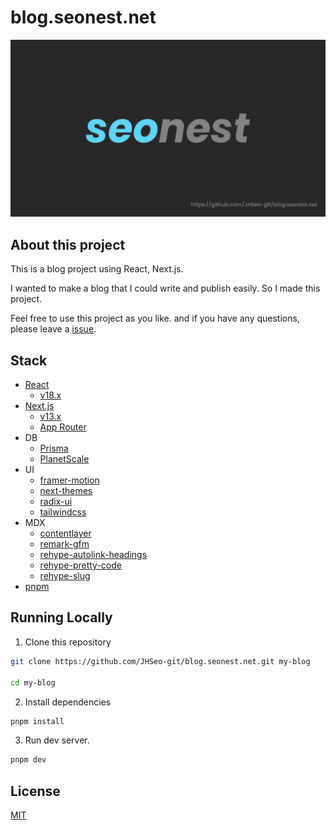 # blog.seonest.net

![seonest](./src/app/opengraph-image.png)

## About this project

This is a blog project using React, Next.js.

I wanted to make a blog that I could write and publish easily. So I made this project.

Feel free to use this project as you like.
and if you have any questions, please leave a [issue](https://github.com/JHSeo-git/blog.seonest.net/issues/new).

## Stack

- [React](https://beta.reactjs.org/)
  - [v18.x](https://www.npmjs.com/package/react)
- [Next.js](https://beta.nextjs.org/)
  - [v13.x](https://www.npmjs.com/package/next)
  - [App Router](https://beta.nextjs.org/docs/app-directory-roadmap)
- DB
  - [Prisma](https://www.prisma.io/)
  - [PlanetScale](https://planetscale.com/)
- UI
  - [framer-motion](https://www.framer.com/motion/)
  - [next-themes](https://github.com/pacocoursey/next-themes)
  - [radix-ui](https://www.radix-ui.com/)
  - [tailwindcss](https://tailwindcss.com/)
- MDX
  - [contentlayer](https://www.contentlayer.dev/)
  - [remark-gfm](https://github.com/remarkjs/remark-gfm)
  - [rehype-autolink-headings](https://github.com/rehypejs/rehype-autolink-headings)
  - [rehype-pretty-code](https://github.com/atomiks/rehype-pretty-code)
  - [rehype-slug](https://github.com/rehypejs/rehype-slug)
- [pnpm](https://pnpm.io/)

## Running Locally

1. Clone this repository

```bash
git clone https://github.com/JHSeo-git/blog.seonest.net.git my-blog

cd my-blog
```

2. Install dependencies

```bash
pnpm install
```

3. Run dev server.

```bash
pnpm dev
```

## License

[MIT](./LICENSE)
